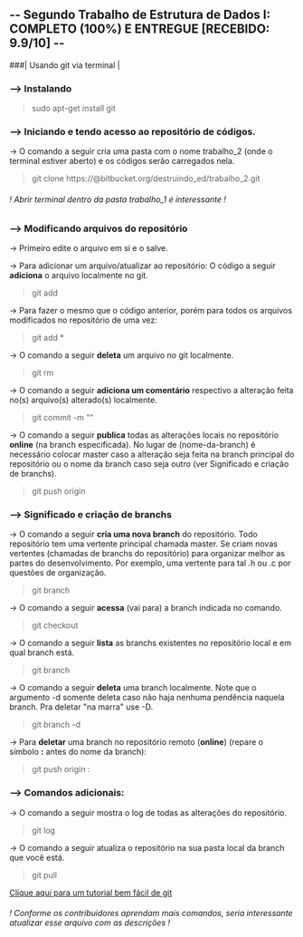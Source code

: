 ## -- Segundo Trabalho de Estrutura de Dados I: COMPLETO (100%) E ENTREGUE [RECEBIDO: 9.9/10] --

###| Usando git via terminal |

### --> Instalando
 
> sudo apt-get install git

### --> Iniciando e tendo acesso ao repositório de códigos.

-> O comando a seguir cria uma pasta com o nome trabalho_2 (onde o terminal estiver aberto) e os códigos serão carregados nela.

> git clone https://<seu-usuario-bitbucket>@bitbucket.org/destruindo_ed/trabalho_2.git

###### ! Abrir terminal dentro da pasta trabalho_1 é interessante !

### --> Modificando arquivos do repositório

-> Primeiro edite o arquivo em si e o salve.

-> Para adicionar um arquivo/atualizar ao repositório: O código a seguir **adiciona** o arquivo localmente no git.

> git add <caminhodoarquivo>

-> Para fazer o mesmo que o código anterior, porém para todos os arquivos modificados no repositório de uma vez:

> git add *

-> O comando a seguir **deleta** um arquivo no git localmente.

> git rm <caminhodoarquivo>

-> O comando a seguir **adiciona um comentário** respectivo a alteração feita no(s) arquivo(s) alterado(s) localmente.

> git commit -m "<comentario>"

-> O comando a seguir **publica** todas as alterações locais no repositório **online** (na branch especificada). No lugar de (nome-da-branch) é necessário colocar master caso a alteração seja feita na branch principal do repositório ou o nome da branch caso seja outro (ver Significado e criação de branchs).

> git push origin <nome-da-branch>

### --> Significado e criação de branchs

-> O comando a seguir **cria uma nova branch** do repositório. Todo repositório tem uma vertente principal chamada master. Se criam novas vertentes (chamadas de branchs do repositório) para organizar melhor as partes do desenvolvimento. Por exemplo, uma vertente para tal .h ou .c por questões de organização.

> git branch <nome-da-branch-nova>

-> O comando a seguir **acessa** (vai para) a branch indicada no comando.

> git checkout <nome-da-branch>

-> O comando a seguir **lista** as branchs existentes no repositório local e em qual branch está.

> git branch

-> O comando a seguir **deleta** uma branch localmente. Note que o argumento -d somente deleta caso não haja nenhuma pendência naquela branch. Pra deletar "na marra" use -D.

> git branch -d <nome-da-branch>

-> Para **deletar** uma branch no repositório remoto (**online**) (repare o símbolo **:** antes do nome da branch):

> git push origin :<nome-da-branch>

### --> Comandos adicionais:

-> O comando a seguir mostra o log de todas as alterações do repositório.

> git log

-> O comando a seguir atualiza o repositório na sua pasta local da branch que você está.

> git pull

[Clique aqui para um tutorial bem fácil de git](http://rogerdudler.github.io/git-guide/index.pt_BR.html)

###### ! Conforme os contribuidores aprendam mais comandos, seria interessante atualizar esse arquivo com as descrições !
